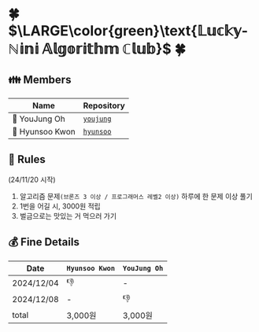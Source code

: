 # 🍀 $\LARGE\color{green}\text{𝕃𝕦𝕔𝕜𝕪-ℕ𝕚𝕟𝕚 𝔸𝕝𝕘𝕠𝕣𝕚𝕥𝕙𝕞 ℂ𝕝𝕦𝕓}$ 🍀

**👪 Members**
---------------------------------------
| Name | Repository |
| ------------- | ----------------- |
| 🐯 YouJung Oh | [`youjung`](https://github.com/lucky-nini/youjung) |
| 🦈 Hyunsoo Kwon | [`hyunsoo`](https://github.com/lucky-nini/hyunsoo) |

**📜 Rules**
----------------------------------------
(24/11/20 시작)
1. 알고리즘 문제`(브론즈 3 이상 / 프로그래머스 레벨2 이상)` 하루에 한 문제 이상 풀기
2. 1번을 어길 시, 3000원 적립
3. 벌금으로는 맛있는 거 먹으러 가기
   

## **💰 Fine Details**
| Date | `Hyunsoo Kwon` | `YouJung Oh` |
| ------ | ------ | ------ |
| 2024/12/04 | 👎 | - |
| 2024/12/08 | - | 👎 |
| total | 3,000원 | 3,000원 |
